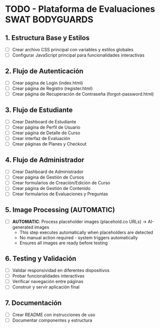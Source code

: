 # TODO - Plataforma de Evaluaciones SWAT BODYGUARDS

## 1. Estructura Base y Estilos
- [ ] Crear archivo CSS principal con variables y estilos globales
- [ ] Configurar JavaScript principal para funcionalidades interactivas

## 2. Flujo de Autenticación
- [ ] Crear página de Login (index.html)
- [ ] Crear página de Registro (register.html)
- [ ] Crear página de Recuperación de Contraseña (forgot-password.html)

## 3. Flujo de Estudiante
- [ ] Crear Dashboard de Estudiante
- [ ] Crear página de Perfil de Usuario
- [ ] Crear página de Detalle de Curso
- [ ] Crear interfaz de Evaluación
- [ ] Crear páginas de Planes y Checkout

## 4. Flujo de Administrador
- [ ] Crear Dashboard de Administrador
- [ ] Crear página de Gestión de Cursos
- [ ] Crear formularios de Creación/Edición de Curso
- [ ] Crear página de Gestión de Contenido
- [ ] Crear formularios de Evaluaciones y Preguntas

## 5. Image Processing (AUTOMATIC)
- [ ] **AUTOMATIC**: Process placeholder images (placehold.co URLs) → AI-generated images
  - This step executes automatically when placeholders are detected
  - No manual action required - system triggers automatically
  - Ensures all images are ready before testing

## 6. Testing y Validación
- [ ] Validar responsividad en diferentes dispositivos
- [ ] Probar funcionalidades interactivas
- [ ] Verificar navegación entre páginas
- [ ] Construir y servir aplicación final

## 7. Documentación
- [ ] Crear README con instrucciones de uso
- [ ] Documentar componentes y estructura